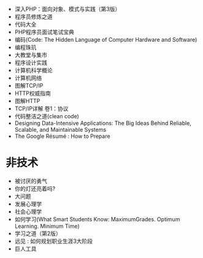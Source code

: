 - 深入PHP：面向对象、模式与实践（第3版）
- 程序员修炼之道
- 代码大全
- PHP程序员面试笔试宝典
- 编码(Code: The Hidden Language of Computer Hardware and Software)
- 编程珠玑
- 大教堂与集市
- 程序设计实践
- 计算机科学概论
- 计算机网络
- 图解TCP/IP
- HTTP权威指南
- 图解HTTP
- TCP/IP详解 卷1：协议
- 代码整洁之道(clean code)
- Designing Data-Intensive Applications: The Big Ideas Behind Reliable, Scalable, and Maintainable Systems 
- The Google Résumé : How to Prepare

# 非技术
- 被讨厌的勇气
- 你的灯还亮着吗?
- 大问题
- 发展心理学
- 社会心理学
- 如何学习(What Smart Students Know: MaximumGrades. Optimum Learning. Minimum Time)
- 学习之道（第2版）
- 远见 : 如何规划职业生涯3大阶段
- 巨人工具

